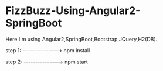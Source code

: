 # FizzBuzz-Using-Angular2-SpringBoot

Here I'm using Angular2,SpringBoot,Bootstrap,JQuery,H2(DB).

step 1: -------------->       npm install

step 2: -------------->       npm start

